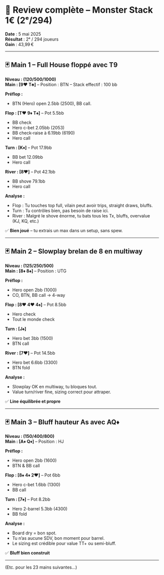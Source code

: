 # 🧠 Review complète – Monster Stack 1€ (2ᵉ/294)

**Date** : 5 mai 2025  
**Résultat** : 2ᵉ / 294 joueurs  
**Gain** : 43,99 €

---

## 🃏 Main 1 – Full House floppé avec T9
**Niveau : (120/500/1000)**  
**Main : [9♥️ T♣️]** – Position : BTN – Stack effectif : 100 bb

**Préflop :**  
- BTN (Hero) open 2.5bb (2500), BB call.

**Flop : [T♥️ 9♦️ T♠️]** – Pot 5.5bb  
- BB check  
- Hero c-bet 2.05bb (2053)  
- BB check-raise à 6.19bb (6190)  
- Hero call

**Turn : [K♦️]** – Pot 17.9bb  
- BB bet 12.09bb  
- Hero call

**River : [8♥️]** – Pot 42.1bb  
- BB shove 79.1bb  
- Hero call

**Analyse :**  
- Flop : Tu touches top full, vilain peut avoir trips, straight draws, bluffs.
- Turn : Tu contrôles bien, pas besoin de raise ici.
- River : Malgré le shove énorme, tu bats tous les Tx, bluffs, overvalue (KJ, KQ, etc.)

✅ **Bien joué** – tu extrais un max dans un setup, sans spew.

---

## 🃏 Main 2 – Slowplay brelan de 8 en multiway
**Niveau : (125/250/500)**  
**Main : [8♦️ 8♠️]** – Position : UTG

**Préflop :**  
- Hero open 2bb (1000)  
- CO, BTN, BB call → 4-way

**Flop : [8♥️ 4♥️ 4♠️]** – Pot 8.5bb  
- Hero check  
- Tout le monde check

**Turn : [J♠️]**  
- Hero bet 3bb (1500)  
- BTN call

**River : [7♥️]** – Pot 14.5bb  
- Hero bet 6.6bb (3300)  
- BTN fold

**Analyse :**  
- Slowplay OK en multiway, tu bloques tout.
- Value turn/river fine, sizing correct pour attraper.

✅ **Line équilibrée et propre**

---

## 🃏 Main 3 – Bluff hauteur As avec AQ♦️
**Niveau : (150/400/800)**  
**Main : [A♦️ Q♦️]** – Position : HJ

**Préflop :**  
- Hero open 2bb (1600)  
- BTN & BB call

**Flop : [8♠️ 4♦️ 2♥️]** – Pot 6bb  
- Hero c-bet 1.6bb (1300)  
- BB call

**Turn : [7♠️]** – Pot 8.2bb  
- Hero 2-barrel 5.3bb (4300)  
- BB fold

**Analyse :**  
- Board dry = bon spot.
- Tu n’as aucune SDV, bon moment pour barrel.
- Le sizing est crédible pour value TT+ ou semi-bluff.

✅ **Bluff bien construit**

---

(Etc. pour les 23 mains suivantes…)

